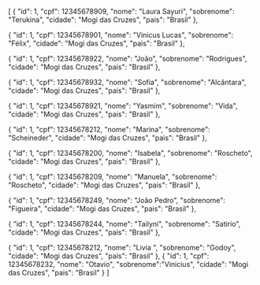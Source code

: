 [
  {
    "id": 1,
    "cpf": 12345678909,
    "nome": "Laura Sayuri",
    "sobrenome": "Terukina",
    "cidade": "Mogi das Cruzes",
    "pais": "Brasil"
  },

  {
    "id": 1,
    "cpf": 12345678901,
    "nome": "Vinicus Lucas",
    "sobrenome": "Félix",
    "cidade": "Mogi das Cruzes",
    "pais": "Brasil"
  },

  {
    "id": 1,
    "cpf": 12345678922,
    "nome": "João",
    "sobrenome": "Rodrigues",
    "cidade": "Mogi das Cruzes",
    "pais": "Brasil"
  },

  {
    "id": 1,
    "cpf": 12345678932,
    "nome": "Sofia",
    "sobrenome": "Alcântara",
    "cidade": "Mogi das Cruzes",
    "pais": "Brasil"
  },

  {
    "id": 1,
    "cpf": 12345678921,
    "nome": "Yasmim",
    "sobrenome": "Vida",
    "cidade": "Mogi das Cruzes",
    "pais": "Brasil"
  },

  {
    "id": 1,
    "cpf": 12345678212,
    "nome": "Marina",
    "sobrenome": "Scheineder",
    "cidade": "Mogi das Cruzes",
    "pais": "Brasil"
  },

  {
    "id": 1,
    "cpf": 12345678200,
    "nome": "Isabela",
    "sobrenome": "Roscheto",
    "cidade": "Mogi das Cruzes",
    "pais": "Brasil"
  },

  {
    "id": 1,
    "cpf": 12345678209,
    "nome": "Manuela",
    "sobrenome": "Roscheto",
    "cidade": "Mogi das Cruzes",
    "pais": "Brasil"
  },

  {
    "id": 1,
    "cpf": 12345678249,
    "nome": "João Pedro",
    "sobrenome": "Figueira",
    "cidade": "Mogi das Cruzes",
    "pais": "Brasil"
  },

  {
    "id": 1,
    "cpf": 12345678244,
    "nome": "Tailyni",
    "sobrenome": "Satirio",
    "cidade": "Mogi das Cruzes",
    "pais": "Brasil"
  },

  {
    "id": 1,
    "cpf": 12345678212,
    "nome": "Livia ",
    "sobrenome": "Godoy",
    "cidade": "Mogi das Cruzes",
    "pais": "Brasil"
  },
  {
    "id": 1,
    "cpf": 12345678232,
    "nome": "Otavio",
    "sobrenome":"Vinicius",
    "cidade": "Mogi das Cruzes",
    "pais": "Brasil"
  }
]
